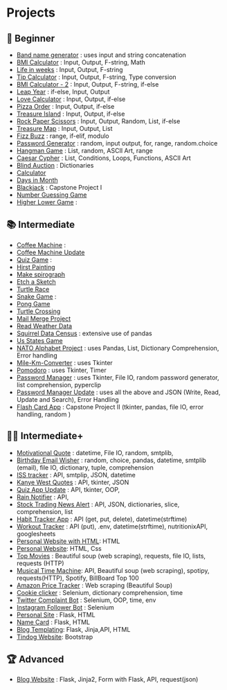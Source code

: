 # Projects
## 🔰 Beginner
- [Band name generator](day-001/band-name-generator.py) : uses input and string concatenation
- [BMI Calculator](day-002/bmi-calculator.py) : Input, Output, F-string, Math
- [Life in weeks](day-002/life-in-weeks.py) : Input, Output, F-string
- [Tip Calculator](day-002/tip-calculator.py) : Input, Output, F-string, Type conversion
- [BMI Calculator - 2](day-003/bmi-calculator-2.py) : Input, Output, F-string, if-else
- [Leap Year](day-003/leap-year.py) : if-else, Input, Output
- [Love Calculator](day-003/love-calculator.py) : Input, Output, if-else
- [Pizza Order](day-003/pizza-order.py) : Input, Output, if-else
- [Treasure Island](day-003/treasure-island.py) : Input, Output, if-else
- [Rock Paper Scissors](day-004/rock-paper-scissors.py) : Input, Output, Random, List, if-else
- [Treasure Map](day-004/treasure-map.py) : Input, Output, List
- [Fizz Buzz](day-005/fizz-buzz.py) : range, if-elif, modulo
- [Password Generator](day-005/password-generator.py) : random, input output, for, range, random.choice
- [Hangman Game](day-007) : List, random, ASCII Art, range
- [Caesar Cypher](day-008/caesar-cypher) : List, Conditions, Loops, Functions, ASCII Art
- [Blind Auction](day-009/blind-auction) : Dictionaries
- [Calculator](day-010/calculator)
- [Days in Month](day-010/days-in-month.py)
- [Blackjack](day-011) : Capstone Project I
- [Number Guessing Game](day-012)
- [Higher Lower Game](day-014) : 

## 📚 Intermediate
- [Coffee Machine](day-015/coffe-machine) :
- [Coffee Machine Update](day-016/oop-coffee-machine-start)
- [Quiz Game](day-017/quiz-game) :
- [Hirst Painting](day-018/hirst-painting)
- [Make spirograph](day-018/make-spirograph)
- [Etch a Sketch](day-019/exercises/etch-a-sketch.py)
- [Turtle Race](day-019/exercises/turtle-race.py)
- [Snake Game](day-020-021/snake-game) : 
- [Pong Game](day-022/pong-game)
- [Turtle Crossing](day-023/turtle-crossing)
- [Mail Merge Project](day-024/mail-merge-project)
- [Read Weather Data](day-025/read-weather-data)
- [Squirrel Data Census](day-025/squirrel-data-census) : extensive use of pandas
- [Us States Game](day-025/us-states-game)
- [NATO Alphabet Project](day-026/NATO-alphabet) : uses Pandas, List, Dictionary Comprehension, Error handling
- [Mile-Km-Converter](day-027/mile-km-converter.py) : uses Tkinter
- [Pomodoro](day-028/pomodoro) : uses Tkinter, Timer
- [Password Manager](day-029/password-manager) : uses Tkinter, File IO, random password generator, list comprehension, pyperclip
- [Password Manager Update](day-030/Password-Manager-Update) : uses all the above and JSON (Write, Read, Update and Search), Error Handling
- [Flash Card App](day-031) : Capstone Project II (tkinter, pandas, file IO, error handling, random )

## 👨‍💻 Intermediate+
- [Motivational Quote](day-032/motivational-quote) : datetime, File IO, random, smtplib, 
- [Birthday Email Wisher](day-032/birthday-wisher) : random, choice, pandas, datetime, smtplib (email), file IO, dictionary, tuple, comprehension
- [ISS tracker](day-033/iss-tracker) : API, smtplip, JSON, datetime
- [Kanye West Quotes](day-033/kanye-west-quotes) : API, tkinter, JSON
- [Quiz App Update](day-034/quizzler-app) : API, tkinter, OOP,
- [Rain Notifier](day-035/rain-notifier.py) : API, 
- [Stock Trading News Alert](day-036/stock-news.py) : API, JSON, dictionaries, slice, comprehension, list
- [Habit Tracker App](day-037/habit-tracker.py) : API (get, put, delete), datetime(strftime)
- [Workout Tracker](day-038/workout-tracking.py) : API (put), .env, datetime(strftime), nutritionixAPI, googlesheets
- [Personal Website with HTML](day-041-042): HTML
- [Personal Website](day-044): HTML, Css
- [Top Movies](day-045/top-movies.py) : Beautiful soup (web scraping), requests, file IO, lists, requests (HTTP)
- [Musical Time Machine](day-046/musical-time-machine.py): API, Beautiful soup (web scraping), spotipy, requests(HTTP), Spotify, BillBoard Top 100
- [Amazon Price Tracker](day-047/amazon-price-tracker.py) : Web scraping (Beautiful Soup)
- [Cookie clicker](day-048/cookie-clicker.py) : Selenium, dictionary comprehension, time
- [Twitter Complaint Bot](day-051) : Selenium, OOP, time, env
- [Instagram Follower Bot](day-052/insta_follower.py) : Selenium
- [Personal Site](day-056/my-personal-site) : Flask, HTML
- [Name Card](day-056/name-card) : Flask, HTML
- [Blog Templating](day-057/blog-templating): Flask, Jinja,API, HTML
- [Tindog Website](day-058): Bootstrap

## 🏆 Advanced
- [Blog Website](day-059/upgraded-blog) : Flask, Jinja2, Form with Flask, API, request(json)

